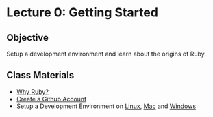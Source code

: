 Lecture 0: Getting Started
==========================

Objective
---------

Setup a development environment and learn about the origins of Ruby.

Class Materials
---------------

* [Why Ruby?](0-happiness.md)
* [Create a Github Account](1-github-account.md)
* Setup a Development Environment on 
  [Linux](2-development-environment-linux.md), 
  [Mac](2-development-environment-osx.md) and 
  [Windows](2-development-environment-windows.md)

